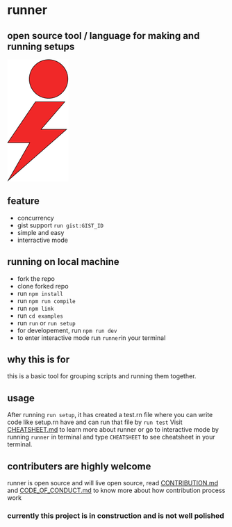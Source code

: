 # runner

## open source tool / language for making and running setups

![alt text](https://github.com/tanay-pingalkar/runner/blob/master/Frame%201.png)

## feature
- concurrency
- gist support `run gist:GIST_ID`
- simple and easy
- interractive mode
## running on local machine

- fork the repo
- clone forked repo
- run `npm install`
- run `npm run compile`
- run `npm link`
- run `cd examples`
- run `run` or `run setup`
- for developement, run `npm run dev`
- to enter interactive mode run `runner`in your terminal

## why this is for

this is a basic tool for grouping scripts and running them together.

## usage

After running `run setup`, it has created a test.rn file where you can write code like setup.rn have and can run that file by `run test`
Visit [CHEATSHEET.md](https://github.com/tanay-pingalkar/runner/blob/beta/CHEATSHEET.md) to learn more about runner or go to interactive mode by running `runner` in terminal and type `CHEATSHEET` to see cheatsheet in your terminal.

## contributers are highly welcome
runner is open source and will live open source, 
read  [CONTRIBUTION.md](https://github.com/tanay-pingalkar/runner/blob/beta/CONTRIBUTION.md) and  [CODE_OF_CONDUCT.md](https://github.com/tanay-pingalkar/runner/blob/beta/CODE_OF_CONDUCT.md) to know more about how contribution process work

### currently this project is in construction and is not well polished
